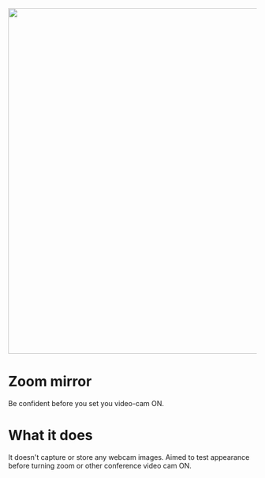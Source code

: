 <img src = "https://i.imgur.com/EKgdUZY.png" width = "700">

# Zoom mirror
Be confident before you set you video-cam ON.

# What it does
It doesn't capture or store any webcam images. Aimed to test appearance before turning zoom or other conference video cam ON.
